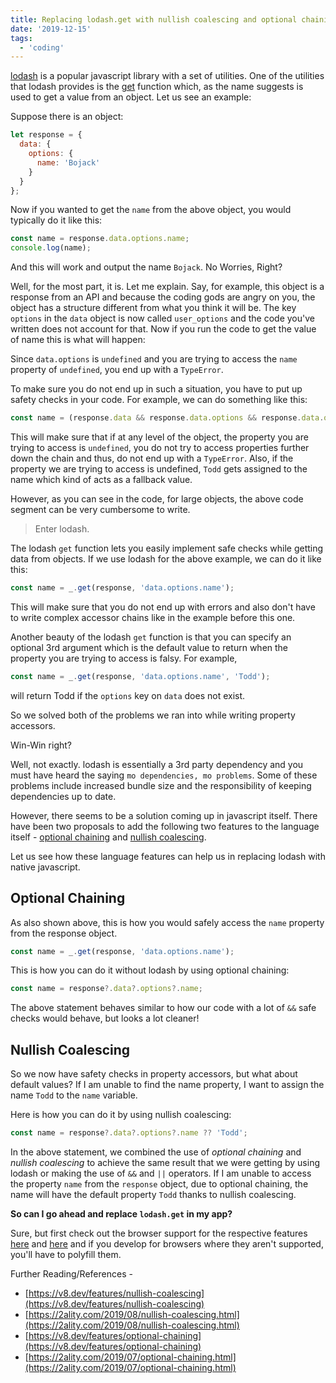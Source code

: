 ```yaml
---
title: Replacing lodash.get with nullish coalescing and optional chaining
date: '2019-12-15'
tags:
  - 'coding'
---
```


[lodash](https://lodash.com/) is a popular javascript library with a set of utilities. One of the utilities that lodash provides is the [get](https://lodash.com/docs/4.17.15#get) function which, as the name suggests is used to get a value from an object. Let us see an example:

Suppose there is an object:

```js
let response = {
  data: {
    options: {
      name: 'Bojack'
    }
  }
};
```

Now if you wanted to get the `name` from the above object, you would typically do it like this:

```js
const name = response.data.options.name;
console.log(name);
```

And this will work and output the name `Bojack`. No Worries, Right?

Well, for the most part, it is. Let me explain. Say, for example, this object is a response from an API and because the coding gods are angry on you, the object has a structure different from what you think it will be. The key `options` in the `data` object is now called `user_options` and the code you've written does not account for that. Now if you run the code to get the value of name this is what will happen:

Since `data.options` is `undefined` and you are trying to access the `name` property of `undefined`, you end up with a `TypeError`.

To make sure you do not end up in such a situation, you have to put up safety checks in your code. For example, we can do something like this:

```js
const name = (response.data && response.data.options && response.data.options.name) || 'Todd';
```

This will make sure that if at any level of the object, the property you are trying to access is `undefined`, you do not try to access properties further down the chain and thus, do not end up with a `TypeError`. Also, if the property we are trying to access is undefined, `Todd` gets assigned to the name which kind of acts as a fallback value.

However, as you can see in the code, for large objects, the above code segment can be very cumbersome to write.

> Enter lodash.

The lodash `get` function lets you easily implement safe checks while getting data from objects. If we use lodash for the above example, we can do it like this:

```js
const name = _.get(response, 'data.options.name');
```

This will make sure that you do not end up with errors and also don't have to write complex accessor chains like in the example before this one.

Another beauty of the lodash `get` function is that you can specify an optional 3rd argument which is the default value to return when the property you are trying to access is falsy. For example,

```js
const name = _.get(response, 'data.options.name', 'Todd');
```

will return Todd if the `options` key on `data` does not exist.

So we solved both of the problems we ran into while writing property accessors.

Win-Win right?

Well, not exactly. lodash is essentially a 3rd party dependency and you must have heard the saying `mo dependencies, mo problems`. Some of these problems include increased bundle size and the responsibility of keeping dependencies up to date.

However, there seems to be a solution coming up in javascript itself. There have been two proposals to add the following two features to the language itself - [optional chaining](https://v8.dev/features/optional-chaining) and [nullish coalescing](https://v8.dev/features/nullish-coalescing).

Let us see how these language features can help us in replacing lodash with native javascript.

## Optional Chaining

As also shown above, this is how you would safely access the `name` property from the response object.

```js
const name = _.get(response, 'data.options.name');
```

This is how you can do it without lodash by using optional chaining:

```js
const name = response?.data?.options?.name;
```

The above statement behaves similar to how our code with a lot of `&&` safe checks would behave, but looks a lot cleaner!

## Nullish Coalescing

So we now have safety checks in property accessors, but what about default values? If I am unable to find the name property, I want to assign the name `Todd` to the `name` variable.

Here is how you can do it by using nullish coalescing:

```js
const name = response?.data?.options?.name ?? 'Todd';
```

In the above statement, we combined the use of _optional chaining_ and _nullish coalescing_ to achieve the same result that we were getting by using lodash or making the use of `&&` and `||` operators. If I am unable to access the property `name` from the `response` object, due to optional chaining, the name will have the default property `Todd` thanks to nullish coalescing.

**So can I go ahead and replace `lodash.get` in my app?**

Sure, but first check out the browser support for the respective features [here](https://developer.mozilla.org/en-US/docs/Web/JavaScript/Reference/Operators/Nullish_coalescing_operator#Browser_compatibility) and [here](https://caniuse.com/#feat=mdn-javascript_operators_optional_chaining) and if you develop for browsers where they aren't supported, you'll have to polyfill them.

Further Reading/References -

- [https://v8.dev/features/nullish-coalescing](https://v8.dev/features/nullish-coalescing)
- [https://2ality.com/2019/08/nullish-coalescing.html](https://2ality.com/2019/08/nullish-coalescing.html)
- [https://v8.dev/features/optional-chaining](https://v8.dev/features/optional-chaining)
- [https://2ality.com/2019/07/optional-chaining.html](https://2ality.com/2019/07/optional-chaining.html)
